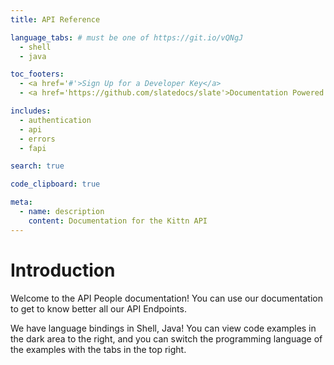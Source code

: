 ```yaml
---
title: API Reference

language_tabs: # must be one of https://git.io/vQNgJ
  - shell
  - java

toc_footers:
  - <a href='#'>Sign Up for a Developer Key</a>
  - <a href='https://github.com/slatedocs/slate'>Documentation Powered by Slate</a>

includes:
  - authentication
  - api
  - errors
  - fapi

search: true

code_clipboard: true

meta:
  - name: description
    content: Documentation for the Kittn API
---
```


# Introduction

Welcome to the API People documentation! You can use our documentation to get to know better all our API Endpoints.

We have language bindings in Shell, Java! You can view code examples in the dark area to the right, and you can switch the programming language of the examples with the tabs in the top right.


